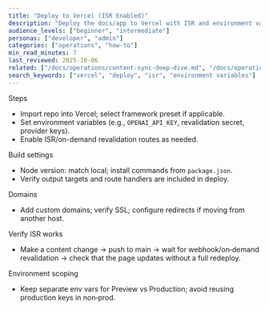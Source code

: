 ```yaml
---
title: "Deploy to Vercel (ISR Enabled)"
description: "Deploy the docs/app to Vercel with ISR and environment variables configured."
audience_levels: ["beginner", "intermediate"]
personas: ["developer", "admin"]
categories: ["operations", "how-to"]
min_read_minutes: 7
last_reviewed: 2025-10-06
related: ["/docs/operations/content-sync-deep-dive.md", "/docs/operations/performance-principles.md"]
search_keywords: ["vercel", "deploy", "isr", "environment variables"]
---
```


Steps

- Import repo into Vercel; select framework preset if applicable.
- Set environment variables (e.g., `OPENAI_API_KEY`, revalidation secret, provider keys).
- Enable ISR/on-demand revalidation routes as needed.

Build settings

- Node version: match local; install commands from `package.json`.
- Verify output targets and route handlers are included in deploy.

Domains

- Add custom domains; verify SSL; configure redirects if moving from another host.

Verify ISR works

- Make a content change → push to main → wait for webhook/on‑demand revalidation → check that the page updates without a full redeploy.

Environment scoping

- Keep separate env vars for Preview vs Production; avoid reusing production keys in non‑prod.
